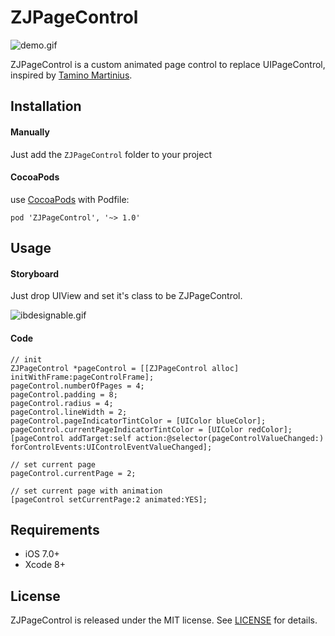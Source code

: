 # ZJPageControl

![demo.gif](https://github.com/EvanZhou0319/ZJPageControl/blob/master/Example/demo.gif)

ZJPageControl is a custom animated page control to replace UIPageControl, inspired by [Tamino Martinius](https://dribbble.com/shots/2658222-Onboarding-Nav-Line-Animation).

## Installation

#### Manually

Just add the `ZJPageControl` folder to your project

#### CocoaPods

use [CocoaPods](https://cocoapods.org/) with Podfile:

```
pod 'ZJPageControl', '~> 1.0'
```

## Usage

#### Storyboard

Just drop UIView and set it's class to be ZJPageControl. 

![ibdesignable.gif](https://github.com/EvanZhou0319/ZJPageControl/blob/master/Example/ibdesignable.gif)

#### Code

```
// init
ZJPageControl *pageControl = [[ZJPageControl alloc] initWithFrame:pageControlFrame];
pageControl.numberOfPages = 4;
pageControl.padding = 8;
pageControl.radius = 4;
pageControl.lineWidth = 2;
pageControl.pageIndicatorTintColor = [UIColor blueColor];
pageControl.currentPageIndicatorTintColor = [UIColor redColor];
[pageControl addTarget:self action:@selector(pageControlValueChanged:) forControlEvents:UIControlEventValueChanged];

// set current page
pageControl.currentPage = 2;

// set current page with animation
[pageControl setCurrentPage:2 animated:YES];
```
## Requirements

- iOS 7.0+
- Xcode 8+

## License

ZJPageControl is released under the MIT license. See [LICENSE](https://github.com/EvanZhou0319/ZJPageControl/blob/master/LICENSE) for details.
